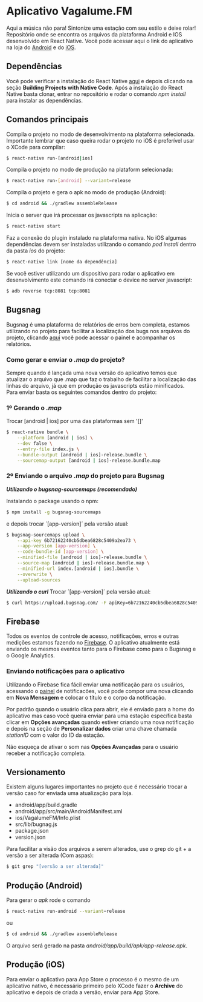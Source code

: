 # Aplicativo Vagalume.FM

Aqui a música não para! Sintonize uma estação com seu estilo e deixe rolar! Repositório onde se encontra os arquivos da plataforma Android e IOS desenvolvido em React Native.
Você pode acessar aqui o link do aplicativo na loja do [Android](https://play.google.com/store/apps/details?id=br.com.vagalume.fm&hl=pt_BR) e do [iOS](https://itunes.apple.com/br/app/vagalume.fm/id1154246231?mt=8).

## Dependências
Você pode verificar a instalação do React Native [aqui](https://facebook.github.io/react-native/docs/getting-started.html) e depois clicando na seção **Building Projects with Native Code**. Após a instalação do React Native basta clonar, entrar no repositório e rodar o comando *npm install* para instalar as dependências.

## Comandos principais
Compila o projeto no modo de desenvolvimento na plataforma selecionada. Importante lembrar que caso queira rodar o projeto no iOS é preferível usar o XCode para compilar:
```sh
$ react-native run-[android|ios]
```


Compila o projeto no modo de produção na plataform selecionada:
```sh
$ react-native run-[android] --variant=release
```


Compila o projeto e gera o apk no modo de produção (Android):
```sh
$ cd android && ./gradlew assembleRelease
```


Inicia o server que irá processar os javascripts na aplicação:
```sh
$ react-native start
```


Faz a conexão do plugin instalado na plataforma nativa. No iOS algumas dependências devem ser instaladas utilizando o comando *pod install* dentro da pasta *ios* do projeto:
```sh
$ react-native link [nome da dependência]
```


Se você estiver utilizando um dispositivo para rodar o aplicativo em desenvolvimento
este comando irá conectar o device no server javascript:
```sh
$ adb reverse tcp:8081 tcp:8081
```


## Bugsnag
Bugsnag é uma plataforma de relatórios de erros bem completa, estamos utilizando no projeto para facilitar a localização dos bugs nos arquivos do projeto, clicando [aqui](https://app.bugsnag.com/vagalume-2/vagalume-dot-fm/errors?filters[event.since][0]=30d&filters[error.status][0]=open&filters[event.severity][0][value]=error&filters[event.severity][0][type]=eq&filters[app.release_stage][0][value]=production&filters[app.release_stage][0][type]=eq) você pode acessar o painel e acompanhar os relatórios.


### Como gerar e enviar o *.map* do projeto?
Sempre quando é lançada uma nova versão do aplicativo temos que atualizar o arquivo que .map que faz o trabalho de facilitar a localização das linhas do arquivo, já que em produção os javascripts estão minificados. Para enviar basta os seguintes comandos dentro do projeto:

### 1º Gerando o *.map* 

Trocar [android | ios] por uma das plataformas sem '[]'
```sh
$ react-native bundle \
	--platform [android | ios] \
	--dev false \
	--entry-file index.js \
	--bundle-output [android | ios]-release.bundle \
	--sourcemap-output [android | ios]-release.bundle.map
```

### 2º Enviando o arquivo *.map* do projeto para Bugsnag

***Utilizando o bugsnag-sourcemaps (recomendado)***

Instalando o package usando o npm:
```sh
$ npm install -g bugsnag-sourcemaps
```
e depois trocar ´[app-version]´ pela versão atual:
```sh
$ bugsnag-sourcemaps upload \
	--api-key 6b72162240cb5dbea6828c5409a2ea73 \
	--app-version [app-version] \
	--code-bundle-id [app-version] \
	--minified-file [android | ios]-release.bundle \
	--source-map [android | ios]-release.bundle.map \
	--minified-url index.[android | ios].bundle \
	--overwrite \
	--upload-sources 
```

***Utilizando o curl***
Trocar ´[app-version]´ pela versão atual:
```sh
$ curl https://upload.bugsnag.com/ -F apiKey=6b72162240cb5dbea6828c5409a2ea73   -F codeBundleId=[app-version] -F minifiedUrl="index.android.bundle" -F minifiedFile=@android/app/src/main/assets/index.android.bundle -F sourceMap=@android/app/src/main/assets/index.android.map -F overwrite=true -F \*/index.js=@index.js
```


## Firebase
Todos os eventos de controle de acesso, notificações, erros e outras medições estamos fazendo no [Firebase](https://console.firebase.google.com/project/vagalume-fm/overview). O aplicativo atualmente está enviando os mesmos eventos tanto para o Firebase como para o Bugsnag e o Google Analytics.

### Enviando notificações para o aplicativo
Utilizando o Firebase fica fácil enviar uma notificação para os usuários, acessando o [painel](https://console.firebase.google.com/project/vagalume-fm/notification/compose) de notificacões, você pode compor uma nova clicando em **Nova Mensagem** e colocar o título e o corpo da notificação.

Por padrão quando o usuário clica para abrir, ele é enviado para a home do aplicativo mas caso você queira enviar para uma estação específica basta clicar em **Opções avançadas** quando estiver criando uma nova notificação e depois na seção de **Personalizar dados** criar uma chave chamada *stationID* com o valor do ID da estação.

Não esqueça de ativar o som nas **Opções Avançadas** para o usuário receber a notificação completa.

## Versionamento
Existem alguns lugares importantes no projeto que é necessário trocar a versão caso for enviada uma atualização para loja.

* android/app/build.gradle
* android/app/src/main/AndroidManifest.xml
* ios/VagalumeFM/Info.plist
* src/lib/bugnag.js
* package.json
* version.json

Para facilitar a visão dos arquivos a serem alterados, use o grep do git + a versão a ser alterada (Com aspas):
```sh
$ git grep "[versão a ser alterada]"
```

## Produção (Android)
Para gerar o *apk* rode o comando
```sh
$ react-native run-android --variant=release
```

ou

```sh
$ cd android && ./gradlew assembleRelease
```

O arquivo será gerado na pasta *android/app/build/apk/app-release.apk*.

## Produção (iOS)
Para enviar o aplicativo para App Store o processo é o mesmo de um aplicativo nativo, é necessário primeiro pelo XCode fazer o **Archive** do aplicativo e depois de criada a versão, enviar para App Store.
